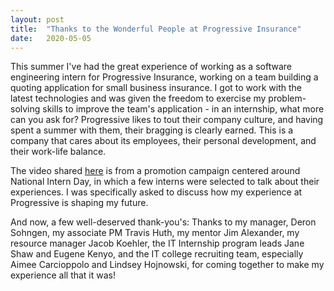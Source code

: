```yaml
---
layout: post
title:  "Thanks to the Wonderful People at Progressive Insurance"
date:   2020-05-05
---
```

This summer I've had the great experience of working as a software engineering intern for Progressive Insurance, working on a team building a quoting application for small business insurance. I got to work with the latest technologies and was given the freedom to exercise my problem-solving skills to improve the team's application - in an internship, what more can you ask for? Progressive likes to tout their company culture, and having spent a summer with them, their bragging is clearly earned. This is a company that cares about its employees, their personal development, and their work-life balance.

The video shared <a href="https://lnkd.in/ebnQQik">here</a> is from a promotion campaign centered around National Intern Day, in which a few interns were selected to talk about their experiences. I was specifically asked to discuss how my experience at Progressive is shaping my future.

And now, a few well-deserved thank-you's:
Thanks to my manager, Deron Sohngen, my associate PM Travis Huth, my mentor Jim Alexander, my resource manager Jacob Koehler, the IT Internship program leads Jane Shaw and Eugene Kenyo, and the IT college recruiting team, especially Aimee Carcioppolo and Lindsey Hojnowski, for coming together to make my experience all that it was!
